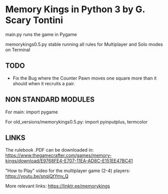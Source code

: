 # Memory Kings in Python 3 by G. Scary Tontini

main.py runs the game in Pygame

memorykings0.5.py stable running all rules for Multiplayer and Solo modes on Terminal

## TODO

- Fix the Bug where the Counter Pawn moves one square more than it should when it recruits a pair.

## NON STANDARD MODULES

For main: import pygame

For old_versions/memorykings0.5.py: import pyinputplus, termcolor

## LINKS

The rulebook .PDF can be downloaded in: https://www.thegamecrafter.com/games/memory-kings/download/E9768FE4-E707-11EA-AD8C-E151EE47BC41

"How to Play" video for the multiplayer game (2-4) players: https://youtu.be/snqjQtYmv_Q

More relevant links: https://linktr.ee/memorykings
